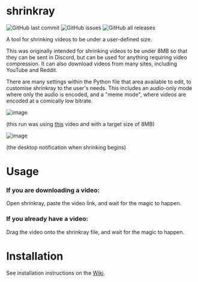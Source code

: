 # shrinkray
![GitHub last commit](https://img.shields.io/github/last-commit/megabyte112/shrinkray?style=for-the-badge)
![GitHub issues](https://img.shields.io/github/issues-raw/megabyte112/shrinkray?label=issues&style=for-the-badge)
![GitHub all releases](https://img.shields.io/github/downloads/megabyte112/shrinkray/total?style=for-the-badge)


 A tool for shrinking videos to be under a user-defined size.
 
 This was originally intended for shrinking videos to be under 8MB so that they can be sent in Discord, but can be used for anything requiring video compression.
 It can also download videos from many sites, including YouTube and Reddit.
 
There are many settings within the Python file that area available to edit, to customise shrinkray to the user's needs.
This includes an audio-only mode where only the audio is encoded, and a "meme mode", where videos are encoded at a comically low bitrate.

![image](https://user-images.githubusercontent.com/74556753/185809947-018ea070-5859-4e20-a13f-f7dc74b81d52.png)

(this run was using [this](https://youtu.be/_c1NJQ0UP_Q) video and with a target size of 8MB)


![image](https://user-images.githubusercontent.com/74556753/185809919-d4cee21a-9a63-46cc-8c82-eac7c6d1fc79.png)

(the desktop notification when shrinking begins)

# Usage
### If you are downloading a video:
 
 Open shrinkray, paste the video link, and wait for the magic to happen.


### If you already have a video:
 
Drag the video onto the shrinkray file, and wait for the magic to happen.

# Installation
 See installation instructions on the [Wiki](https://github.com/megabyte112/shrinkray/wiki/shrinkray-wiki).
